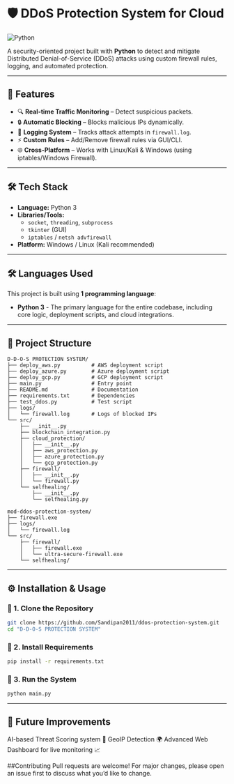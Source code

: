 # 🛡️ DDoS Protection System for Cloud  
![Python](https://img.shields.io/badge/python-3.8+-blue.svg)

A security-oriented project built with **Python** to detect and mitigate Distributed Denial-of-Service (DDoS) attacks using custom firewall rules, logging, and automated protection.  

---

## 🚀 Features
- 🔍 **Real-time Traffic Monitoring** – Detect suspicious packets.  
- 🔒 **Automatic Blocking** – Blocks malicious IPs dynamically.  
- 📜 **Logging System** – Tracks attack attempts in `firewall.log`.  
- ⚡ **Custom Rules** – Add/Remove firewall rules via GUI/CLI.  
- 🌐 **Cross-Platform** – Works with Linux/Kali & Windows (using iptables/Windows Firewall).  

---

## 🛠️ Tech Stack
- **Language:** Python 3  
- **Libraries/Tools:**  
  - `socket`, `threading`, `subprocess`  
  - `tkinter` (GUI)  
  - `iptables` / `netsh advfirewall`  
- **Platform:** Windows / Linux (Kali recommended)  

---

## 🛠️ Languages Used

This project is built using **1 programming language**:

- **Python 3** - The primary language for the entire codebase, including core logic, deployment scripts, and cloud integrations.

---

## 📂 Project Structure
```
D-D-O-S PROTECTION SYSTEM/
├── deploy_aws.py          # AWS deployment script
├── deploy_azure.py        # Azure deployment script
├── deploy_gcp.py          # GCP deployment script
├── main.py                # Entry point
├── README.md              # Documentation
├── requirements.txt       # Dependencies
├── test_ddos.py           # Test script
├── logs/
│   └── firewall.log       # Logs of blocked IPs
└── src/
    ├── __init__.py
    ├── blockchain_integration.py
    ├── cloud_protection/
    │   ├── __init__.py
    │   ├── aws_protection.py
    │   ├── azure_protection.py
    │   └── gcp_protection.py
    ├── firewall/
    │   ├── __init__.py
    │   └── firewall.py
    └── selfhealing/
        ├── __init__.py
        └── selfhealing.py

mod-ddos-protection-system/
├── firewall.exe
├── logs/
│   └── firewall.log
└── src/
    ├── firewall/
    │   ├── firewall.exe
    │   └── ultra-secure-firewall.exe
    └── selfhealing/
```

---

## ⚙️ Installation & Usage
### 🔹 1. Clone the Repository
```bash
git clone https://github.com/Sandipan2011/ddos-protection-system.git
cd "D-D-O-S PROTECTION SYSTEM"
```

### 🔹 2. Install Requirements
```bash
pip install -r requirements.txt
```

### 🔹 3. Run the System
```bash
python main.py
```

---

## 🚀 Future Improvements
AI-based Threat Scoring system 🧠
GeoIP Detection 🌍
Advanced Web Dashboard for live monitoring 📈

##Contributing
Pull requests are welcome! For major changes, please open an issue first to discuss what you’d like to change.
